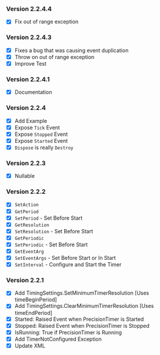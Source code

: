 ### Version 2.2.4.4
- [x] Fix out of range exception

### Version 2.2.4.3
- [x] Fixes a bug that was causing event duplication
- [x] Throw on out of range exception
- [x] Improve Test

### Version 2.2.4.1
- [x] Documentation

### Version 2.2.4
- [x] Add Example
- [x] Expose `Tick` Event
- [x] Expose `Stopped` Event
- [x] Expose `Started` Event
- [x] `Dispose` is really `Destroy`

### Version 2.2.3
- [x] Nullable

### Version 2.2.2
- [x] `SetAction`
- [x] `GetPeriod`
- [x] `SetPeriod` - Set Before Start
- [x] `GetResolution`
- [x] `SetResolution`  - Set Before Start
- [x] `GetPeriodic`
- [x] `SetPeriodic` - Set Before Start
- [x] `GetEventArg`
- [x] `SetEventArgs` - Set Before Start or In Start
- [x] `SetInterval` - Configure and Start the Timer

### Version 2.2.1

- [x] Add TimingSettings.SetMinimumTimerResolution [Uses timeBeginPeriod]
- [x] Add TimingSettings.ClearMinimumTimerResolution [Uses timeEndPeriod]
- [x] Started: Raised Event when PrecisionTimer is Started
- [x] Stopped: Raised Event when PrecisionTimer is Stopped
- [x] IsRunning: True if PrecisionTimer is Running
- [x] Add TimerNotConfigured Exception
- [x] Update XML
